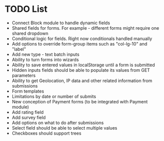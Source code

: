 
TODO List
=========

 * Connect Block module to handle dynamic fields
 * Shared fields for forms. For example - different forms might require one shared dropdown
 * Conditional logic for fields. Right now conditionals handled manually
 * Add options to override form-group items such as "col-lg-10" and "label"
 * Add new type - text batch inputs
 * Ability to turn forms into wizards
 * Ability to save entered values in localStorage until a form is submitted
 * Hidden inputs fields should be able to populate its values from GET parameters
 * Ability to get Geolocation, IP data and other related information from submissions
 * Form templates
 * Limitations by date or number of submits
 * New conception of Payment forms (to be integrated with Payment module)
 * Add rating field
 * Add survey field
 * Add options on what to do after submissions
 * Select field should be able to select multiple values
 * Checkboxes should support trees